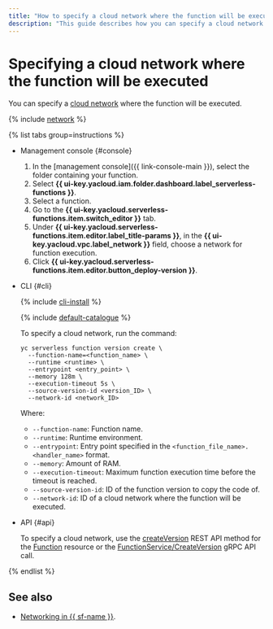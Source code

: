 ```yaml
---
title: "How to specify a cloud network where the function will be executed"
description: "This guide describes how you can specify a cloud network where the function will be executed."
---
```


# Specifying a cloud network where the function will be executed

You can specify a [cloud network](../../../vpc/concepts/network.md#network) where the function will be executed.

{% include [network](../../../_includes/functions/network.md) %}

{% list tabs group=instructions %}

- Management console {#console}

   1. In the [management console]({{ link-console-main }}), select the folder containing your function.
   1. Select **{{ ui-key.yacloud.iam.folder.dashboard.label_serverless-functions }}**.
   1. Select a function.
   1. Go to the **{{ ui-key.yacloud.serverless-functions.item.switch_editor }}** tab.
   1. Under **{{ ui-key.yacloud.serverless-functions.item.editor.label_title-params }}**, in the **{{ ui-key.yacloud.vpc.label_network }}** field, choose a network for function execution.
   1. Click **{{ ui-key.yacloud.serverless-functions.item.editor.button_deploy-version }}**.

- CLI {#cli}

   {% include [cli-install](../../../_includes/cli-install.md) %}

   {% include [default-catalogue](../../../_includes/default-catalogue.md) %}

   To specify a cloud network, run the command:

   ```
   yc serverless function version create \
     --function-name=<function_name> \
     --runtime <runtime> \
     --entrypoint <entry_point> \
     --memory 128m \
     --execution-timeout 5s \
     --source-version-id <version_ID> \
     --network-id <network_ID>
   ```
   Where:

   * `--function-name`: Function name.
   * `--runtime`: Runtime environment.
   * `--entrypoint`: Entry point specified in the `<function_file_name>.<handler_name>` format.
   * `--memory`: Amount of RAM.
   * `--execution-timeout`: Maximum function execution time before the timeout is reached.
   * `--source-version-id`: ID of the function version to copy the code of.
   * `--network-id`: ID of a cloud network where the function will be executed.

- API {#api}

   To specify a cloud network, use the [createVersion](../../functions/api-ref/Function/createVersion.md) REST API method for the [Function](../../functions/api-ref/Function/index.md) resource or the [FunctionService/CreateVersion](../../functions/api-ref/grpc/function_service.md#CreateVersion) gRPC API call.

{% endlist %}

## See also

* [Networking in {{ sf-name }}](../../concepts/networking.md).
